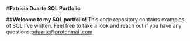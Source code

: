 #**Patricia Duarte SQL Portfolio**

##**Welcome to my SQL portfolio!** This code repository contains examples of SQL I've written. Feel free to take a look and reach out if you have any questions:pduarte@protonmail.com

